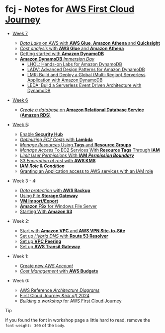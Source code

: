 # fcj - Notes for [AWS First Cloud Journey]

- [Week 7](./week-7.md)

  - [_Data Lake_ on AWS with **AWS Glue**, **Amazon Athena** and **Quicksight**](./000035-data-lake-on-aws.md)
  - [_Cost analysis_ with **AWS Glue** and **Amazon Athena**](./000040-cost-and-performance-analysis-with-aws-glue-and-amazon-athena.md)
  - [Getting started with **Amazon DynamoDB**](./000060-work-with-amazon-dynamodb.md)
  - [**Amazon DynamoDB** _Immersion Day_](./000039-amazon-dynamodb-immersion-day.md)
    - [LHOL: Hands-on Labs for Amazon DynamoDB](./000039-LHOL-hands-on-labs-for-amazon-dynamodb.md)
    - [LADV: Advanced Design Patterns for Amazon DynamoDB](./000039-LADV-advanced-design-patterns-for-amazon-dynamodb.md)
    - [LMR: Build and Deploy a Global (Multi-Region) Serverless Application with Amazon DynamoDB](./000039-LMR-build-and-deploy-a-global-multi-region-serverless-application-with-amazon-dynamodb.md)
    - [LEDA: Build a Serverless Event Driven Architecture with DynamoDB](./000039-LEDA-build-a-serverless-event-driven-architecture-with-dynamo-db)

- [Week 6](./week-6.md)

  - [_Create a database_ on **Amazon Relational Database Service** (**Amazon RDS**)](./000005-create-a-database-on-amazon-relational-database-service-amazon-rds.md)

- [Week 5](./week-5.md):

  - [Enable **Security Hub**](./000018-enable-security-hub.md)
  - [_Optimizing EC2 Costs_ with **Lambda**](./000022-optimizing-ec2-costs-with-lambda.md)
  - [_Manage Resources_ Using **Tags** and **Resource Groups**](000027-manage-resources-using-tags-and-resource-groups.md)
  - [_Manage Access_ To EC2 Services With **Resource Tags** Through **IAM**](000028-manage-access-to-ec2-services-with-resource-tags-through-iam.md)
  - [_Limit User Permissions_ With **IAM** **_Permission Boundary_**](000030-limit-user-permissions-with-iam-permission-boundary.md)
  - [S3 _Encryption at rest_ with **AWS KMS**](000033-s3-encryption-at-rest-with-aws-kms.md)
  - [**IAM _Role_ & _Condition_**](000044-iam-role-and-condition.md)
  - [Granting an Application access to AWS services with an IAM role](000048-granting-an-application-access-to-aws-services-with-an-iam-role.md)

- Week 3 - [4](./week-4.md):

  - [_Data protection_ with **AWS Backup**](./000013-data-protection-with-aws-backup.md)
  - [Using File **Storage Gateway**](./000024-using-file-storage-gateway.md)
  - [**VM Import/Export**](./000014-vm-import-export.md)
  - [**Amazon FSx** for Windows File Server](./000025-amazon-fsx-for-windows-file-server.md)
  - [Starting With **Amazon S3**](./000057-starting-with-amazon-s3.md)

- Week 2:

  - [Start with **Amazon VPC** and **AWS VPN Site-to-Site**](./000003-amazon-vpc-and-aws-vpn-site-to-site.md)
  - [Set up _Hybrid DNS_ with **Route 53 Resolver**](./000010-set-up-hybrid-dns-with-route-53-resolver.md)
  - [Set up **VPC Peering**](./000019-set-up-vpc-peering.md)
  - [Set up **AWS Transit Gateway**](./000020-set-up-aws-transit-gateway.md)

- Week 1:

  - [Create new _AWS Account_](000001-creating-your-first-aws-account.md)
  - [_Cost Management_ with **AWS Budgets**](000007-cost-management-with-aws-budgets.md)

- Week 0:

  - [AWS Reference _Architecture Diagrams_](./week-0-010-aws-diagrams.md)
  - [First Cloud Journey _Kick off_ 2024](./week-0-020-first-cloud-journey-kick-off-2024.md)
  - [_Building a workshop_ for AWS First Cloud Journey](./week-0-030-building-a-workshop-for-aws-first-cloud-journey.md)

> [!TIP]
> If you found the font in workshop page a little hard to read, remove the `font-weight: 300` of the `body`.

[AWS First Cloud Journey]: https://cloudjourney.awsstudygroup.com/
